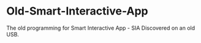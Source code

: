 # Old-Smart-Interactive-App
The old programming for Smart Interactive App - SIA
Discovered on an old USB.
